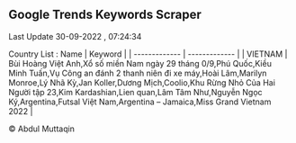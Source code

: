 

## Google Trends Keywords Scraper 
 
Last Update 30-09-2022 , 07:24:34

Country List :
 Name  | Keyword |
| ------------- | ------------- |
| VIETNAM | Bùi Hoàng Việt Anh,Xổ số miền Nam ngày 29 tháng 0/9,Phú Quốc,Kiều Minh Tuấn,Vụ Công an đánh 2 thanh niên đi xe máy,Hoài Lâm,Marilyn Monroe,Lý Nhã Kỳ,Jan Koller,Dương Mịch,Coolio,Khu Rừng Nhỏ Của Hai Người tập 23,Kim Kardashian,Lien quan,Lâm Tâm Như,Nguyễn Ngọc Ký,Argentina,Futsal Việt Nam,Argentina – Jamaica,Miss Grand Vietnam 2022 |



© Abdul Muttaqin 
